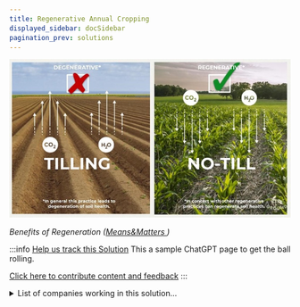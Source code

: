```yaml
---
title: Regenerative Annual Cropping
displayed_sidebar: docSidebar
pagination_prev: solutions
---
```

![Regenerative agriculture enhances ecosystem function, maximizing water absorption, photosynthesis, and carbon sequestration.](/../static/img/regenerative-annual-cropping.jpg)

*Benefits of Regeneration ([Means&Matters ](https://meansandmatters.bankofthewest.com/article/financial-perspectives/industries/how-regenerative-agriculture-tackles-climate-change-from-the-ground-up/))*

:::info [Help us track this Solution](contribute)
This a sample ChatGPT page to get the ball rolling.

[Click here to contribute content and feedback](contribute)
:::

<details>
        <summary>List of companies working in this solution...</summary>
         <em>Note: this is an experimental feature. Accuracy not guaranteed</em>
        <div>
            <ul>
             
                <li><a href="https://seawatersolutions.org">Seawater Solutions</a></li>
            
                <li><a href="https://fifthseasonfresh.com">Fifth Season Fresh</a></li>
            
                <li><a href="http://betahatch.com">Beta Hatch</a></li>
            
                <li><a href="https://ironox.com">Iron Ox</a></li>
            
                <li><a href="https://www.fifthseasonfresh.com/">Fifth Season</a></li>
            
            </ul>
        </div>
        </details>


:::company
  #### [View open jobs in this Solution](https://climatebase.org/jobs?l=&q=&drawdown_solutions=Regenerative+Annual+Cropping)
:::

## Overview

**Regenerative Annual Cropping & Climate Change**: In the last decade, regenerative annual cropping systems have shown promise in mitigating climate change.

## Progress Made

* **No-till farming**: Enables planting without soil disruption, limiting carbon release.
* **Cover crops**: These crops improve soil health and decrease carbon emissions by keeping carbon trapped in the soil.
* **Precision agriculture**: Reduces greenhouse gas emissions by minimizing fuel and chemical consumption through optimized farming.
* **Front-runners in Research**: **The Rodale Institute** (30+ years), **The Land Institute** (20+ years), **The Soil Association** (10+ years).

#### Technologies

:::tip Case Study - [Aigen](https://aigen.io)\
[Aigen](https://aigen.io) creates autonomous agricultural robots to reduce pesticide use through tasks such as weeding. They are solar powered, and do not rely on fossil fuels like other farm equipment. ([CNBC article](https://www.cnbc.com/2023/06/30/ex-tesla-engineer-builds-aigen-robots-to-get-weeds-without-pesticides.html) to learn more)
:::

![Aigen robot](/../static/img/aigen-robotics.png "Aigen robot")

## Lessons Learned

* **Potential**: Regenerative annual cropping can make significant strides in reducing atmospheric carbon but is still evolving.
* **Challenges**: Some failures have arisen due to the nascent stage of the technology.
* **Collaboration**: It's crucial to engage with seasoned farmers and entities knowledgeable about the technology.
* **Comprehensive Strategy**: This approach is not an exclusive solution but should be a part of broader carbon reduction efforts.

## Challenges Ahead

* **Funding & Resources**: A significant barrier to advancing regenerative annual cropping.
* **Research & Development**: Necessary to elevate yields and streamline production.
* **Education & Outreach**: Promote understanding and adoption among farmers and the public.
* **Infrastructure**: Investment in facilities such as storage, processing, and transport is needed to support this farming approach.
* **Policy Changes**: Advocacy for amendments in local, state, and federal regulations to favor regenerative agriculture.

## Best Path Forward

* **Awareness**: Boost public understanding of regenerative annual cropping's advantages.
* **Farmer Engagement**: Motivate more farmers to employ regenerative annual cropping methods.
* **R&D Investment**: Foster research to refine and enhance these agricultural technologies.
* **Financial Motivators**: Offer financial incentives to propel the adoption of regenerative annual cropping practices.